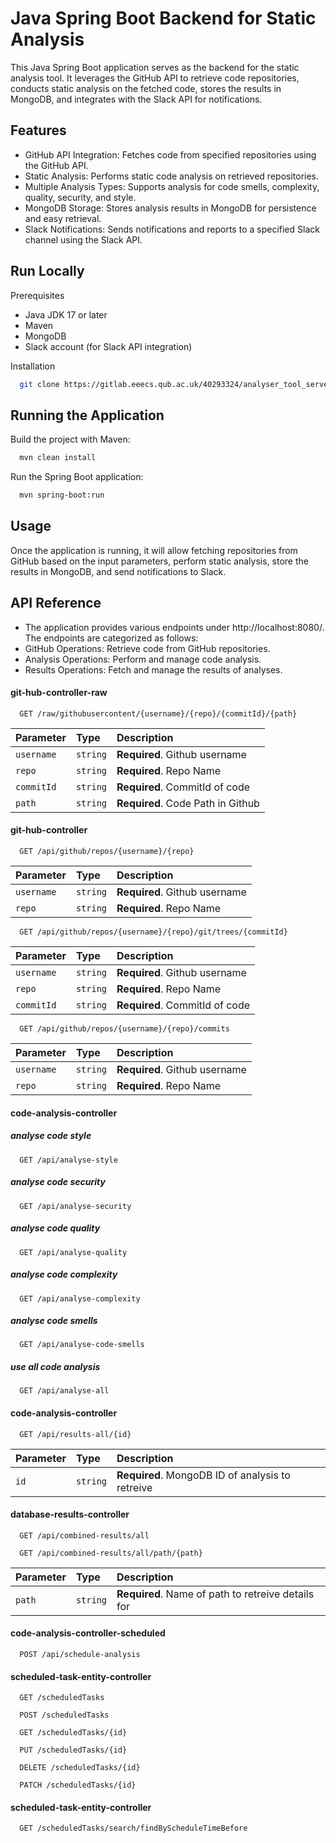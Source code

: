 
# Java Spring Boot Backend for Static Analysis

This Java Spring Boot application serves as the backend for the static analysis tool. It leverages the GitHub API to retrieve code repositories, conducts static analysis on the fetched code, stores the results in MongoDB, and integrates with the Slack API for notifications.




## Features

- GitHub API Integration: Fetches code from specified repositories using the GitHub API.
- Static Analysis: Performs static code analysis on retrieved repositories.
- Multiple Analysis Types: Supports analysis for code smells, complexity, quality, security, and style.
- MongoDB Storage: Stores analysis results in MongoDB for persistence and easy retrieval.
- Slack Notifications: Sends notifications and reports to a specified Slack channel using the Slack API.


## Run Locally

Prerequisites
- Java JDK 17 or later
- Maven
- MongoDB
- Slack account (for Slack API integration)

Installation
```bash
  git clone https://gitlab.eeecs.qub.ac.uk/40293324/analyser_tool_server
```


## Running the Application

Build the project with Maven:
```bash
  mvn clean install
```

Run the Spring Boot application:

```bash
  mvn spring-boot:run
```





## Usage

Once the application is running, it will allow fetching repositories from GitHub based on the input parameters, perform static analysis, store the results in MongoDB, and send notifications to Slack.


## API Reference

- The application provides various endpoints under http://localhost:8080/. The endpoints are categorized as follows:
- GitHub Operations: Retrieve code from GitHub repositories.
- Analysis Operations: Perform and manage code analysis.
- Results Operations: Fetch and manage the results of analyses.

#### git-hub-controller-raw

```http
  GET /raw/githubusercontent/{username}/{repo}/{commitId}/{path}
```

| Parameter | Type     | Description                |
| :-------- | :------- | :------------------------- |
| `username` | `string` | **Required**. Github username |
| `repo` | `string` | **Required**. Repo Name |
| `commitId` | `string` | **Required**. CommitId of code |
| `path` | `string` | **Required**. Code Path in Github |

#### git-hub-controller

```http
  GET /api/github/repos/{username}/{repo}
```

| Parameter | Type     | Description                       |
| :-------- | :------- | :-------------------------------- |
| `username` | `string` | **Required**. Github username |
| `repo` | `string` | **Required**. Repo Name |

```http
  GET /api/github/repos/{username}/{repo}/git/trees/{commitId}
```

| Parameter | Type     | Description                       |
| :-------- | :------- | :-------------------------------- |
| `username` | `string` | **Required**. Github username |
| `repo` | `string` | **Required**. Repo Name |
| `commitId` | `string` | **Required**. CommitId of code |


```http
  GET /api/github/repos/{username}/{repo}/commits
```

| Parameter | Type     | Description                       |
| :-------- | :------- | :-------------------------------- |
| `username` | `string` | **Required**. Github username |
| `repo` | `string` | **Required**. Repo Name |


#### code-analysis-controller

##### analyse code style

```http
  GET /api/analyse-style
```

##### analyse code security

```http
  GET /api/analyse-security
```

##### analyse code quality

```http
  GET /api/analyse-quality
```

##### analyse code complexity

```http
  GET /api/analyse-complexity
```

##### analyse code smells

```http
  GET /api/analyse-code-smells
```

##### use all code analysis

```http
  GET /api/analyse-all
```

#### code-analysis-controller

```http
  GET /api/results-all/{id}
```

| Parameter | Type     | Description                       |
| :-------- | :------- | :-------------------------------- |
| `id` | `string` | **Required**. MongoDB ID of analysis to retreive |


#### database-results-controller

```http
  GET /api/combined-results/all
```

```http
  GET /api/combined-results/all/path/{path}
```

| Parameter | Type     | Description                                        |
| :-------- | :------- |:---------------------------------------------------|
| `path` | `string` | **Required**. Name of path to retreive details for |

#### code-analysis-controller-scheduled

```http
  POST /api/schedule-analysis
```

#### scheduled-task-entity-controller

```http
  GET /scheduledTasks
```

```http
  POST /scheduledTasks
```

```http
  GET /scheduledTasks/{id}
```

```http
  PUT /scheduledTasks/{id}
```

```http
  DELETE /scheduledTasks/{id}
```

```http
  PATCH /scheduledTasks/{id}
```

#### scheduled-task-entity-controller

```http
  GET /scheduledTasks/search/findByScheduleTimeBefore
```
